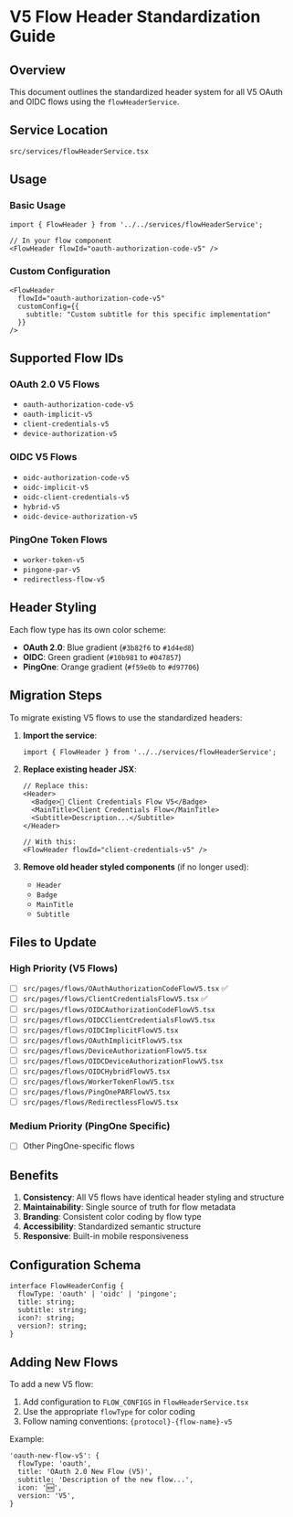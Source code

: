 # V5 Flow Header Standardization Guide

## Overview

This document outlines the standardized header system for all V5 OAuth and OIDC flows using the `flowHeaderService`.

## Service Location

```
src/services/flowHeaderService.tsx
```

## Usage

### Basic Usage

```tsx
import { FlowHeader } from '../../services/flowHeaderService';

// In your flow component
<FlowHeader flowId="oauth-authorization-code-v5" />
```

### Custom Configuration

```tsx
<FlowHeader 
  flowId="oauth-authorization-code-v5" 
  customConfig={{
    subtitle: "Custom subtitle for this specific implementation"
  }}
/>
```

## Supported Flow IDs

### OAuth 2.0 V5 Flows
- `oauth-authorization-code-v5`
- `oauth-implicit-v5` 
- `client-credentials-v5`
- `device-authorization-v5`

### OIDC V5 Flows
- `oidc-authorization-code-v5`
- `oidc-implicit-v5`
- `oidc-client-credentials-v5`
- `hybrid-v5`
- `oidc-device-authorization-v5`

### PingOne Token Flows
- `worker-token-v5`
- `pingone-par-v5`
- `redirectless-flow-v5`

## Header Styling

Each flow type has its own color scheme:

- **OAuth 2.0**: Blue gradient (`#3b82f6` to `#1d4ed8`)
- **OIDC**: Green gradient (`#10b981` to `#047857`) 
- **PingOne**: Orange gradient (`#f59e0b` to `#d97706`)

## Migration Steps

To migrate existing V5 flows to use the standardized headers:

1. **Import the service**:
   ```tsx
   import { FlowHeader } from '../../services/flowHeaderService';
   ```

2. **Replace existing header JSX**:
   ```tsx
   // Replace this:
   <Header>
     <Badge>🔑 Client Credentials Flow V5</Badge>
     <MainTitle>Client Credentials Flow</MainTitle>
     <Subtitle>Description...</Subtitle>
   </Header>

   // With this:
   <FlowHeader flowId="client-credentials-v5" />
   ```

3. **Remove old header styled components** (if no longer used):
   - `Header`
   - `Badge` 
   - `MainTitle`
   - `Subtitle`

## Files to Update

### High Priority (V5 Flows)
- [ ] `src/pages/flows/OAuthAuthorizationCodeFlowV5.tsx` ✅
- [ ] `src/pages/flows/ClientCredentialsFlowV5.tsx` ✅
- [ ] `src/pages/flows/OIDCAuthorizationCodeFlowV5.tsx`
- [ ] `src/pages/flows/OIDCClientCredentialsFlowV5.tsx`
- [ ] `src/pages/flows/OIDCImplicitFlowV5.tsx`
- [ ] `src/pages/flows/OAuthImplicitFlowV5.tsx`
- [ ] `src/pages/flows/DeviceAuthorizationFlowV5.tsx`
- [ ] `src/pages/flows/OIDCDeviceAuthorizationFlowV5.tsx`
- [ ] `src/pages/flows/OIDCHybridFlowV5.tsx`
- [ ] `src/pages/flows/WorkerTokenFlowV5.tsx`
- [ ] `src/pages/flows/PingOnePARFlowV5.tsx`
- [ ] `src/pages/flows/RedirectlessFlowV5.tsx`

### Medium Priority (PingOne Specific)
- [ ] Other PingOne-specific flows

## Benefits

1. **Consistency**: All V5 flows have identical header styling and structure
2. **Maintainability**: Single source of truth for flow metadata
3. **Branding**: Consistent color coding by flow type
4. **Accessibility**: Standardized semantic structure
5. **Responsive**: Built-in mobile responsiveness

## Configuration Schema

```tsx
interface FlowHeaderConfig {
  flowType: 'oauth' | 'oidc' | 'pingone';
  title: string;
  subtitle: string;
  icon?: string;
  version?: string;
}
```

## Adding New Flows

To add a new V5 flow:

1. Add configuration to `FLOW_CONFIGS` in `flowHeaderService.tsx`
2. Use the appropriate `flowType` for color coding
3. Follow naming conventions: `{protocol}-{flow-name}-v5`

Example:
```tsx
'oauth-new-flow-v5': {
  flowType: 'oauth',
  title: 'OAuth 2.0 New Flow (V5)',
  subtitle: 'Description of the new flow...',
  icon: '🆕',
  version: 'V5',
}
```